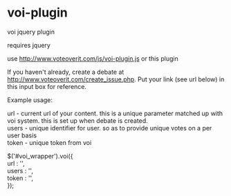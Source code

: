 voi-plugin
==========

voi jquery plugin

requires jquery

use http://www.voteoverit.com/js/voi-plugin.js or this plugin

If you haven't already, create a debate at http://www.voteoverit.com/create_issue.php. Put your link (see url below) in this input box for reference.<br/>

Example usage:

url - current url of your content. this is a unique parameter matched up with voi system. this is set up when debate is created. <br/>
users - unique identifier for user. so as to provide unique votes on a per user basis<br/>
token - unique token from voi<br/>

$('#voi_wrapper').voi({<br/>
    	url       : '',<br/>
    	users       : '',<br/>
    	token  : '', <br />
	});
